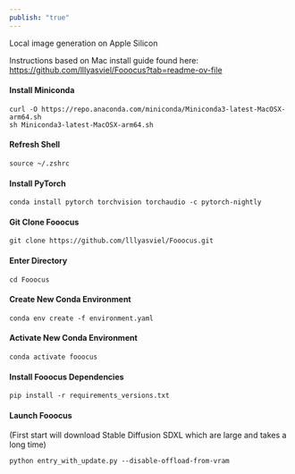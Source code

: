 ```yaml
---
publish: "true"
---
```


Local image generation on Apple Silicon

Instructions based on Mac install guide found here: https://github.com/lllyasviel/Fooocus?tab=readme-ov-file
#### Install Miniconda
```
curl -O https://repo.anaconda.com/miniconda/Miniconda3-latest-MacOSX-arm64.sh
sh Miniconda3-latest-MacOSX-arm64.sh
```
#### Refresh Shell
```
source ~/.zshrc
```
#### Install PyTorch
```
conda install pytorch torchvision torchaudio -c pytorch-nightly
```
#### Git Clone Fooocus
```
git clone https://github.com/lllyasviel/Fooocus.git
```
#### Enter Directory
```
cd Fooocus
```
#### Create New Conda Environment
```
conda env create -f environment.yaml
```
#### Activate New Conda Environment
```
conda activate fooocus
```
#### Install Fooocus Dependencies
```
pip install -r requirements_versions.txt
```
#### Launch Fooocus
(First start will download Stable Diffusion SDXL which are large and takes a long time)
```
python entry_with_update.py --disable-offload-from-vram
```
